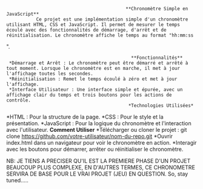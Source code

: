                                                 **Chronomètre Simple en JavaScript**
               Ce projet est une implémentation simple d'un chronomètre utilisant HTML, CSS et JavaScript. Il permet de mesurer le temps écoulé avec des fonctionnalités de démarrage, d'arrêt et de réinitialisation. Le chronomètre affiche le temps au format "hh:mm:ss
".

                                                  **Fonctionnalités**
     *Démarrage et Arrêt : Le chronomètre peut être démarré et arrêté à tout moment. Lorsque le chronomètre est en marche, il met à jour l'affichage toutes les secondes.
     *Réinitialisation : Remet le temps écoulé à zéro et met à jour l'affichage.
     *Interface Utilisateur : Une interface simple et épurée, avec un affichage clair du temps et trois boutons pour les actions de contrôle.
                                                 *Technologies Utilisées*
*HTML : Pour la structure de la page.
*CSS : Pour le style et la présentation.
*JavaScript : Pour la logique du chronomètre et l'interaction avec l'utilisateur.
                                                   **Comment Utiliser**
*Télécharger ou cloner le projet : git clone https://github.com/votre-utilisateur/nom-du-repo.git
*Ouvrir index.html dans un navigateur pour voir le chronomètre en action.
*Interagir avec les boutons pour démarrer, arrêter ou réinitialiser le chronomètre.


NB: JE TIENS A PRECISER QU'IL EST LA PREMIERE PHASE D'UN PROJET BEAUCOUP PLUS COMPLEXE, EN D'AUTRES TERMES, CE CHRONOMETRE SERVIRA DE BASE POUR LE VRAI PROJET (JEU) EN QUESTION.
So, stay tuned.....
